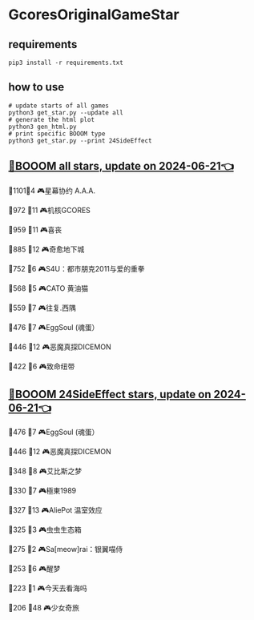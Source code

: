 # GcoresOriginalGameStar

## requirements
```
pip3 install -r requirements.txt
```

## how to use
```
# update starts of all games
python3 get_star.py --update all
# generate the html plot
python3 gen_html.py
# print specific BOOOM type
python3 get_star.py --print 24SideEffect
```

## [🔗BOOOM all stars, update on 2024-06-21👈](https://raw.githack.com/sichaozhang1112/GcoresOriginalGameStar/main/html/all.html) 
🌟1101👥4   🎮星幕协约 A.A.A.        

🌟972 👥11  🎮机核GCORES           

🌟959 👥11  🎮喜丧                 

🌟885 👥12  🎮奇愈地下城              

🌟752 👥6   🎮S4U：都市朋克2011与爱的重拳  

🌟568 👥5   🎮CATO 黄油猫           

🌟559 👥7   🎮往复.西隅              

🌟476 👥7   🎮EggSoul (魂蛋）       

🌟446 👥12  🎮恶魔真探DICEMON        

🌟422 👥6   🎮致命纽带               

## [🔗BOOOM 24SideEffect stars, update on 2024-06-21👈](https://raw.githack.com/sichaozhang1112/GcoresOriginalGameStar/main/html/24SideEffect.html) 
🌟476 👥7   🎮EggSoul (魂蛋）       

🌟446 👥12  🎮恶魔真探DICEMON        

🌟348 👥8   🎮艾比斯之梦              

🌟330 👥7   🎮極東1989             

🌟327 👥13  🎮AliePot 温室效应       

🌟325 👥3   🎮虫虫生态箱              

🌟275 👥2   🎮Sa[meow]rai：银翼喵侍   

🌟253 👥6   🎮醒梦                 

🌟223 👥1   🎮今天去看海吗             

🌟206 👥48  🎮少女奇旅               

